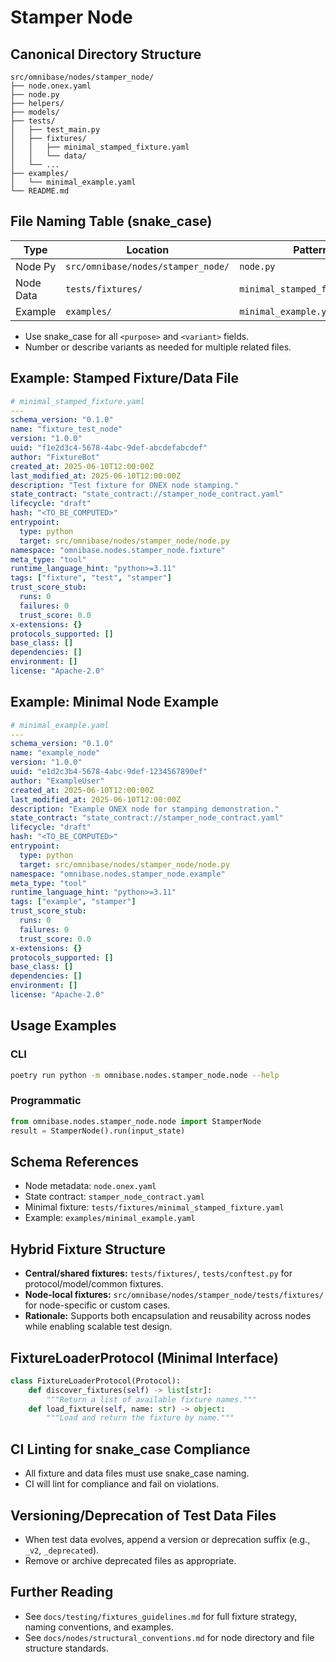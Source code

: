 <!-- === OmniNode:Metadata ===
author: OmniNode Team
copyright: OmniNode Team
created_at: '2025-05-28T12:40:27.495112'
description: Stamped by ONEX
entrypoint: python://README.md
hash: 627b0400fd8fae8fce7889ac3e8f664a4c082fc8ae3873e17117880ffd194304
last_modified_at: '2025-05-29T11:50:15.497505+00:00'
lifecycle: active
meta_type: tool
metadata_version: 0.1.0
name: README.md
namespace: omnibase.README
owner: OmniNode Team
protocol_version: 0.1.0
runtime_language_hint: python>=3.11
schema_version: 0.1.0
state_contract: state_contract://default
tools: null
uuid: 8fdfcb12-f8e9-42a3-8000-a9248b8abdbe
version: 1.0.0

<!-- === /OmniNode:Metadata === -->


# Stamper Node

## Canonical Directory Structure

```
src/omnibase/nodes/stamper_node/
├── node.onex.yaml
├── node.py
├── helpers/
├── models/
├── tests/
│   ├── test_main.py
│   ├── fixtures/
│   │   ├── minimal_stamped_fixture.yaml
│   │   └── data/
│   └── ...
├── examples/
│   └── minimal_example.yaml
└── README.md
```

## File Naming Table (snake_case)

| Type         | Location                                      | Pattern                                      | Example                                      |
|--------------|-----------------------------------------------|----------------------------------------------|----------------------------------------------|
| Node Py      | `src/omnibase/nodes/stamper_node/`            | `node.py`                                    | `node.py`                                    |
| Node Data    | `tests/fixtures/`                             | `minimal_stamped_fixture.yaml`               | `minimal_stamped_fixture.yaml`               |
| Example      | `examples/`                                   | `minimal_example.yaml`                       | `minimal_example.yaml`                       |

- Use snake_case for all `<purpose>` and `<variant>` fields.
- Number or describe variants as needed for multiple related files.

## Example: Stamped Fixture/Data File

```yaml
# minimal_stamped_fixture.yaml
---
schema_version: "0.1.0"
name: "fixture_test_node"
version: "1.0.0"
uuid: "f1e2d3c4-5678-4abc-9def-abcdefabcdef"
author: "FixtureBot"
created_at: 2025-06-10T12:00:00Z
last_modified_at: 2025-06-10T12:00:00Z
description: "Test fixture for ONEX node stamping."
state_contract: "state_contract://stamper_node_contract.yaml"
lifecycle: "draft"
hash: "<TO_BE_COMPUTED>"
entrypoint:
  type: python
  target: src/omnibase/nodes/stamper_node/node.py
namespace: "omnibase.nodes.stamper_node.fixture"
meta_type: "tool"
runtime_language_hint: "python>=3.11"
tags: ["fixture", "test", "stamper"]
trust_score_stub:
  runs: 0
  failures: 0
  trust_score: 0.0
x-extensions: {}
protocols_supported: []
base_class: []
dependencies: []
environment: []
license: "Apache-2.0"
```

## Example: Minimal Node Example

```yaml
# minimal_example.yaml
---
schema_version: "0.1.0"
name: "example_node"
version: "1.0.0"
uuid: "e1d2c3b4-5678-4abc-9def-1234567890ef"
author: "ExampleUser"
created_at: 2025-06-10T12:00:00Z
last_modified_at: 2025-06-10T12:00:00Z
description: "Example ONEX node for stamping demonstration."
state_contract: "state_contract://stamper_node_contract.yaml"
lifecycle: "draft"
hash: "<TO_BE_COMPUTED>"
entrypoint:
  type: python
  target: src/omnibase/nodes/stamper_node/node.py
namespace: "omnibase.nodes.stamper_node.example"
meta_type: "tool"
runtime_language_hint: "python>=3.11"
tags: ["example", "stamper"]
trust_score_stub:
  runs: 0
  failures: 0
  trust_score: 0.0
x-extensions: {}
protocols_supported: []
base_class: []
dependencies: []
environment: []
license: "Apache-2.0"
```

## Usage Examples

### CLI

```sh
poetry run python -m omnibase.nodes.stamper_node.node --help
```

### Programmatic

```python
from omnibase.nodes.stamper_node.node import StamperNode
result = StamperNode().run(input_state)
```

## Schema References
- Node metadata: `node.onex.yaml`
- State contract: `stamper_node_contract.yaml`
- Minimal fixture: `tests/fixtures/minimal_stamped_fixture.yaml`
- Example: `examples/minimal_example.yaml`

## Hybrid Fixture Structure

- **Central/shared fixtures:** `tests/fixtures/`, `tests/conftest.py` for protocol/model/common fixtures.
- **Node-local fixtures:** `src/omnibase/nodes/stamper_node/tests/fixtures/` for node-specific or custom cases.
- **Rationale:** Supports both encapsulation and reusability across nodes while enabling scalable test design.

## FixtureLoaderProtocol (Minimal Interface)

```python
class FixtureLoaderProtocol(Protocol):
    def discover_fixtures(self) -> list[str]:
        """Return a list of available fixture names."""
    def load_fixture(self, name: str) -> object:
        """Load and return the fixture by name."""
```

## CI Linting for snake_case Compliance

- All fixture and data files must use snake_case naming.
- CI will lint for compliance and fail on violations.

## Versioning/Deprecation of Test Data Files

- When test data evolves, append a version or deprecation suffix (e.g., `_v2`, `_deprecated`).
- Remove or archive deprecated files as appropriate.

## Further Reading

- See `docs/testing/fixtures_guidelines.md` for full fixture strategy, naming conventions, and examples.
- See `docs/nodes/structural_conventions.md` for node directory and file structure standards.
